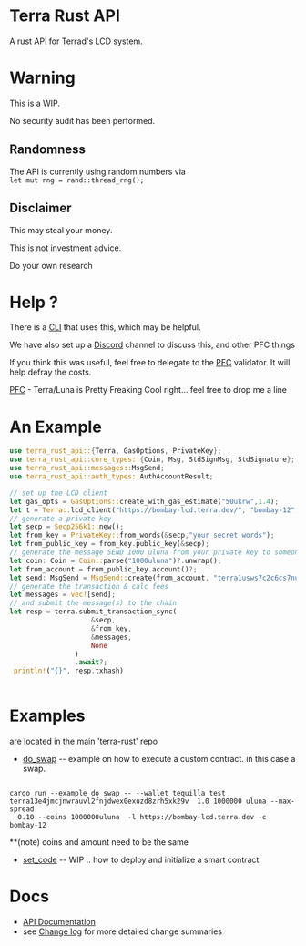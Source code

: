 # Terra Rust API
A rust API for Terrad's LCD system.

# Warning
This is a WIP.

No security audit has been performed.

## Randomness
The API is currently using random numbers via     
`
let mut rng = rand::thread_rng();
`
## Disclaimer

This may steal your money.

This is not investment advice.

Do your own research


# Help ?
There is a [CLI](https://github.com/pfc-validator/terra-rust) that uses this, which may be helpful.

We have also set up a [Discord](https://discord.gg/zKVWs4HhJD) channel to discuss this, and other PFC things

If you think this was useful, feel free to delegate to the [PFC](https://station.terra.money/validator/terravaloper12g4nkvsjjnl0t7fvq3hdcw7y8dc9fq69nyeu9q) validator. It will help defray the costs.

[PFC](https://twitter.com/PFC_Validator) - Terra/Luna is Pretty Freaking Cool right... feel free to drop me a line 

# An Example
```rust
use terra_rust_api::{Terra, GasOptions, PrivateKey};
use terra_rust_api::core_types::{Coin, Msg, StdSignMsg, StdSignature};
use terra_rust_api::messages::MsgSend;
use terra_rust_api::auth_types::AuthAccountResult;

// set up the LCD client
let gas_opts = GasOptions::create_with_gas_estimate("50ukrw",1.4);
let t = Terra::lcd_client("https://bombay-lcd.terra.dev/", "bombay-12", &gas_opts).await?;
// generate a private key
let secp = Secp256k1::new();
let from_key = PrivateKey::from_words(&secp,"your secret words");
let from_public_key = from_key.public_key(&secp);
// generate the message SEND 1000 uluna from your private key to someone else
let coin: Coin = Coin::parse("1000uluna")?.unwrap();
let from_account = from_public_key.account()?;
let send: MsgSend = MsgSend::create(from_account, "terra1usws7c2c6cs7nuc8vma9qzaky5pkgvm2uag6rh", vec![coin]);
// generate the transaction & calc fees
let messages = vec![send];
// and submit the message(s) to the chain
let resp = terra.submit_transaction_sync(
                    &secp,
                    &from_key,
                    &messages,
                    None
                )
                .await?;
 println!("{}", resp.txhash)
 
```
# Examples
are located in the main 'terra-rust' repo
* [do_swap](../examples/do_swap.rs) -- example on how to execute a custom contract. in this case a swap.
```shell

cargo run --example do_swap -- --wallet tequilla test terra13e4jmcjnwrauvl2fnjdwex0exuzd8zrh5xk29v  1.0 1000000 uluna --max-spread
  0.10 --coins 1000000uluna  -l https://bombay-lcd.terra.dev -c bombay-12

```
**(note) coins and amount need to be the same
* [set_code](../examples/set_code.rs) -- WIP .. how to deploy and initialize a smart contract

# Docs 
* [API Documentation](https://docs.rs/terra-rust-api)
* see [Change log](https://github.com/PFC-Validator/terra-rust/blob/main/terra-rust-api/Changelog.md) for more detailed change summaries
